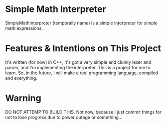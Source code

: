 # Simple Math Interpreter

SimpleMathInterpreter (temporally name) is a simple interpreter for simple math expressions.

# Features & Intentions on This Project

It's written (for now) in C++, it's got a very simple and clunky lexer and parser, and I'm implementing the interpreter.
This is a project for me to learn. So, in the future, I will make a real programming language, compiled and everything.

# Warning

DO NOT ATTEMP TO BUILD THIS. Not now, because I just commit things for not to lose progress due to power outage or something...
